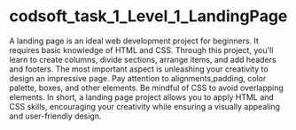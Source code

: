 # codsoft_task_1_Level_1_LandingPage

A landing page is an ideal web development project for beginners.
It requires basic knowledge of HTML and CSS.
Through this project, you'll learn to create columns, divide sections, arrange items, and add headers and footers.
The most important aspect is unleashing your creativity to design an impressive page.
Pay attention to alignments,padding, color palette, boxes, and other elements.
Be mindful of CSS to avoid overlapping elements.
In short, a landing page project allows you to apply HTML and CSS skills, encouraging your creativity while ensuring a visually appealing and user-friendly design.
